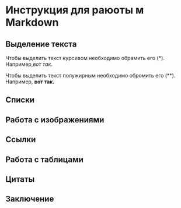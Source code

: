 # Инструкция для раюоты м Markdown

## Выделение текста

Чтобы выделить текст курсивом необходимо обрамить его (*). Например,*вот так*.

Чтобы выделить текст полужирным необходимо обромить его (**). Например, **вот так.**

## Списки

## Работа с изображениями 

## Ссылки

## Работа с таблицами

## Цитаты

## Заключение